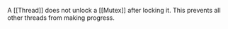 A [[Thread]] does not unlock a [[Mutex]] after locking it. This prevents all other threads from making progress.
